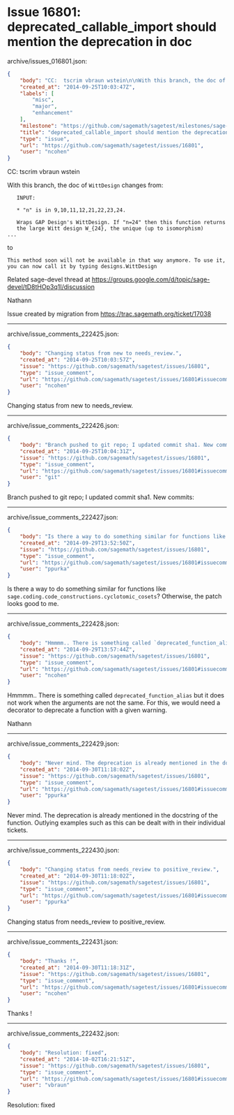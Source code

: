 # Issue 16801: deprecated_callable_import should mention the deprecation in __doc__

archive/issues_016801.json:
```json
{
    "body": "CC:  tscrim vbraun wstein\n\nWith this branch, the doc of `WittDesign` changes from:\n\n\n```\n   INPUT:\n\n   * \"n\" is in 9,10,11,12,21,22,23,24.\n\n   Wraps GAP Design's WittDesign. If \"n=24\" then this function returns\n   the large Witt design W_{24}, the unique (up to isomorphism)\n...\n```\n\n\nto\n\n\n```\nThis method soon will not be available in that way anymore. To use it,\nyou can now call it by typing designs.WittDesign\n```\n\n\nRelated sage-devel thread at https://groups.google.com/d/topic/sage-devel/tD8tHOp3q1I/discussion\n\nNathann\n\nIssue created by migration from https://trac.sagemath.org/ticket/17038\n\n",
    "created_at": "2014-09-25T10:03:47Z",
    "labels": [
        "misc",
        "major",
        "enhancement"
    ],
    "milestone": "https://github.com/sagemath/sagetest/milestones/sage-6.4",
    "title": "deprecated_callable_import should mention the deprecation in __doc__",
    "type": "issue",
    "url": "https://github.com/sagemath/sagetest/issues/16801",
    "user": "ncohen"
}
```
CC:  tscrim vbraun wstein

With this branch, the doc of `WittDesign` changes from:


```
   INPUT:

   * "n" is in 9,10,11,12,21,22,23,24.

   Wraps GAP Design's WittDesign. If "n=24" then this function returns
   the large Witt design W_{24}, the unique (up to isomorphism)
...
```


to


```
This method soon will not be available in that way anymore. To use it,
you can now call it by typing designs.WittDesign
```


Related sage-devel thread at https://groups.google.com/d/topic/sage-devel/tD8tHOp3q1I/discussion

Nathann

Issue created by migration from https://trac.sagemath.org/ticket/17038





---

archive/issue_comments_222425.json:
```json
{
    "body": "Changing status from new to needs_review.",
    "created_at": "2014-09-25T10:03:57Z",
    "issue": "https://github.com/sagemath/sagetest/issues/16801",
    "type": "issue_comment",
    "url": "https://github.com/sagemath/sagetest/issues/16801#issuecomment-222425",
    "user": "ncohen"
}
```

Changing status from new to needs_review.



---

archive/issue_comments_222426.json:
```json
{
    "body": "Branch pushed to git repo; I updated commit sha1. New commits:",
    "created_at": "2014-09-25T10:04:31Z",
    "issue": "https://github.com/sagemath/sagetest/issues/16801",
    "type": "issue_comment",
    "url": "https://github.com/sagemath/sagetest/issues/16801#issuecomment-222426",
    "user": "git"
}
```

Branch pushed to git repo; I updated commit sha1. New commits:



---

archive/issue_comments_222427.json:
```json
{
    "body": "Is there a way to do something similar for functions like `sage.coding.code_constructions.cyclotomic_cosets`? Otherwise, the patch looks good to me.",
    "created_at": "2014-09-29T13:52:50Z",
    "issue": "https://github.com/sagemath/sagetest/issues/16801",
    "type": "issue_comment",
    "url": "https://github.com/sagemath/sagetest/issues/16801#issuecomment-222427",
    "user": "ppurka"
}
```

Is there a way to do something similar for functions like `sage.coding.code_constructions.cyclotomic_cosets`? Otherwise, the patch looks good to me.



---

archive/issue_comments_222428.json:
```json
{
    "body": "Hmmmm.. There is something called `deprecated_function_alias` but it does not work when the arguments are not the same. For this, we would need a decorator to deprecate a function with a given warning.\n\nNathann",
    "created_at": "2014-09-29T13:57:44Z",
    "issue": "https://github.com/sagemath/sagetest/issues/16801",
    "type": "issue_comment",
    "url": "https://github.com/sagemath/sagetest/issues/16801#issuecomment-222428",
    "user": "ncohen"
}
```

Hmmmm.. There is something called `deprecated_function_alias` but it does not work when the arguments are not the same. For this, we would need a decorator to deprecate a function with a given warning.

Nathann



---

archive/issue_comments_222429.json:
```json
{
    "body": "Never mind. The deprecation is already mentioned in the docstring of the function. Outlying examples such as this can be dealt with in their individual tickets.",
    "created_at": "2014-09-30T11:18:02Z",
    "issue": "https://github.com/sagemath/sagetest/issues/16801",
    "type": "issue_comment",
    "url": "https://github.com/sagemath/sagetest/issues/16801#issuecomment-222429",
    "user": "ppurka"
}
```

Never mind. The deprecation is already mentioned in the docstring of the function. Outlying examples such as this can be dealt with in their individual tickets.



---

archive/issue_comments_222430.json:
```json
{
    "body": "Changing status from needs_review to positive_review.",
    "created_at": "2014-09-30T11:18:02Z",
    "issue": "https://github.com/sagemath/sagetest/issues/16801",
    "type": "issue_comment",
    "url": "https://github.com/sagemath/sagetest/issues/16801#issuecomment-222430",
    "user": "ppurka"
}
```

Changing status from needs_review to positive_review.



---

archive/issue_comments_222431.json:
```json
{
    "body": "Thanks !",
    "created_at": "2014-09-30T11:18:31Z",
    "issue": "https://github.com/sagemath/sagetest/issues/16801",
    "type": "issue_comment",
    "url": "https://github.com/sagemath/sagetest/issues/16801#issuecomment-222431",
    "user": "ncohen"
}
```

Thanks !



---

archive/issue_comments_222432.json:
```json
{
    "body": "Resolution: fixed",
    "created_at": "2014-10-02T16:21:51Z",
    "issue": "https://github.com/sagemath/sagetest/issues/16801",
    "type": "issue_comment",
    "url": "https://github.com/sagemath/sagetest/issues/16801#issuecomment-222432",
    "user": "vbraun"
}
```

Resolution: fixed
